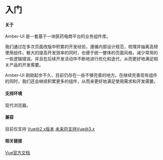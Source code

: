 # 入门


#### 关于
  Amber-UI 是一套基于一块医药电商平台的业务组件库。

  我们通过在多次页面改版中积累的开发经验，遵循内部设计规范，梳理并抽离高频使用组件。极大的提高开发效率的同时，也便于统一整体的页面风格，减少常用的一些逻辑错误。并且在后续开发活动中不断地进行优化和迭代，从而更好地满足相关产品的开发需要。

  Amber-UI 刚刚起步不久，目前仍存在一些不够完善的地方。在继续完善现有组件的同时，我们还会继续积累更多的组件，从而来更好地满足使用需求和开发需要。

#### 支持环境
  现代浏览器。

#### 兼容
  目前仅支持 Vue@2.x版本 未来将支持Vue@3.x    

#### 相关链接
  [Vue官方文档](https://cn.vuejs.org/index.html)  